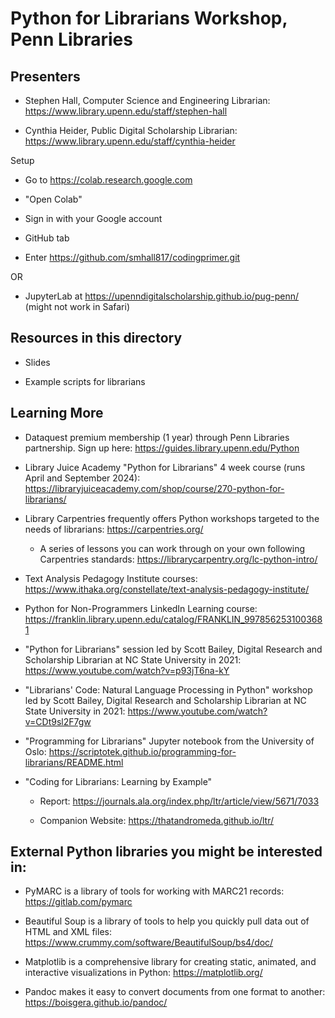 # Python for Librarians Workshop, Penn Libraries

## Presenters
- Stephen Hall, Computer Science and Engineering Librarian: https://www.library.upenn.edu/staff/stephen-hall

- Cynthia Heider, Public Digital Scholarship Librarian: https://www.library.upenn.edu/staff/cynthia-heider

Setup

- Go to https://colab.research.google.com

- "Open Colab"

- Sign in with your Google account

- GitHub tab

- Enter https://github.com/smhall817/codingprimer.git

OR

- JupyterLab at https://upenndigitalscholarship.github.io/pug-penn/ (might not work in Safari)

## Resources in this directory

- Slides

- Example scripts for librarians


## Learning More

- Dataquest premium membership (1 year) through Penn Libraries partnership. Sign up here: https://guides.library.upenn.edu/Python

- Library Juice Academy "Python for Librarians" 4 week course (runs April and September 2024): https://libraryjuiceacademy.com/shop/course/270-python-for-librarians/

- Library Carpentries frequently offers Python workshops targeted to the needs of librarians: https://carpentries.org/

    - A series of lessons you can work through on your own following Carpentries standards: https://librarycarpentry.org/lc-python-intro/

- Text Analysis Pedagogy Institute courses: https://www.ithaka.org/constellate/text-analysis-pedagogy-institute/

- Python for Non-Programmers LinkedIn Learning course: https://franklin.library.upenn.edu/catalog/FRANKLIN_9978562531003681

- "Python for Librarians" session led by Scott Bailey, Digital Research and Scholarship Librarian at NC State University in 2021: https://www.youtube.com/watch?v=p93jT6na-kY

- "Librarians' Code: Natural Language Processing in Python" workshop led by Scott Bailey, Digital Research and Scholarship Librarian at NC State University in 2021: https://www.youtube.com/watch?v=CDt9sl2F7gw

- "Programming for Librarians" Jupyter notebook from the University of Oslo: https://scriptotek.github.io/programming-for-librarians/README.html

- "Coding for Librarians: Learning by Example" 

    - Report: https://journals.ala.org/index.php/ltr/article/view/5671/7033 

    - Companion Website: https://thatandromeda.github.io/ltr/


## External Python libraries you might be interested in:

- PyMARC is a library of tools for working with MARC21 records: https://gitlab.com/pymarc

- Beautiful Soup is a library of tools to help you quickly pull data out of HTML and XML files: https://www.crummy.com/software/BeautifulSoup/bs4/doc/

- Matplotlib is a comprehensive library for creating static, animated, and interactive visualizations in Python: https://matplotlib.org/

- Pandoc makes it easy to convert documents from one format to another: https://boisgera.github.io/pandoc/

